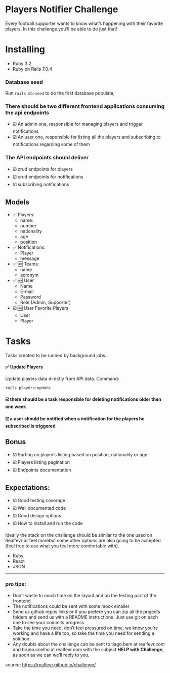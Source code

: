 # Players Notifier Challenge
Every football supporter wants to know what’s happening with their favorite players. In this challenge you’ll be able to do just that!

# Installing

- Ruby 3.2
- Ruby on Rails 7.0.4

### Database seed

Run `rails db:seed` to do the first database populate;

  
###  There should be two different frontend applications consuming the api endpoints[](https://realfevr.github.io/challenge/#there-should-be-two-different-frontend-applications-consuming-the-api-endpoints)

- ☑️ An admin one, responsible for managing players and trigger notifications
- ☑️ An user one, responsible for listing all the players and subscribing to notifications regarding some of them

### The API endpoints should deliver[](https://realfevr.github.io/challenge/#the-api-endpoints-should-deliver)

- ☑️ crud endpoints for players
- ☑️ crud endpoints for notifications
- ☑️ subscribing notifications

## Models

- ✅ Players:
  - name:
  - number
  - nationality
  - age
  - position
- ✅ Notifications:
  - Player
  - message
- ✅ 🆕 Teams:
  - name
  - acronym
 - ✅ 🆕 User
	 - Name
	 - E-mail
	 - Password
	 - Role (Admin, Supporter)
 - ☑️ 🆕 User Favorite Players
	 - User
	 - Player 

  

# Tasks

Tasks created to be runned by background jobs.
  
#### ✅ Update Players
Update players data directly from API data. Command:
```
rails players:update
```


#### ☑️ there should be a task responsible for deleting notifications older then one week[](https://realfevr.github.io/challenge/#there-should-be-a-task-responsible-for-deleting-notifications-older-then-one-week)

  

#### ☑️ a user should be notified when a notification for the players he subscribed is triggered[](https://realfevr.github.io/challenge/#a-user-should-be-notified-when-a-notification-for-the-players-he-subscribed-is-triggered)

  

## Bonus
- ☑️ Sorting on player’s listing based on position, nationality or age
- ☑️ Players listing pagination
- ☑️ Endpoints documentation

  

## Expectations:

- ☑️ Good testing coverage
- ☑️ Well documented code
- ☑️ Good design options
- ☑️ How to install and run the code

Ideally the stack on the challenge should be similar to the one used on Realfevr or feel morebut some other options are also going to be accepted (feel free to use what you feel more comfortable with).

- Ruby
- React
- JSON

---  

### pro tips:
- Don’t waste to much time on the layout and on the testing part of the frontend
- The notifications could be sent with some mock emailer
- Send us github repos links or if you prefere you can zip all the projects folders and send us with a README instructions. Just use git on each one to see your commits progress.
- Take the time you need, don’t feel pressured on time, we know you’re working and have a life too, so take the time you need for sending a solution.
- Any doubts about the challenge can be sent to tiago.bem at realfevr.com and bruno.coelho at realfevr.com with the subject **HELP with Challenge**, as soon as we can we’ll reply to you.


source: https://realfevr.github.io/challenge/